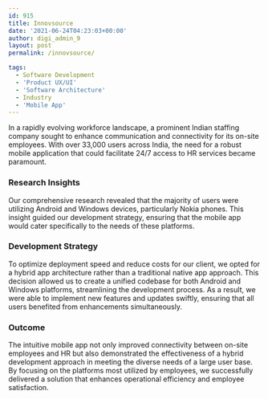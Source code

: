 ```yaml
---
id: 915
title: Innovsource
date: '2021-06-24T04:23:03+00:00'
author: digi_admin_9
layout: post
permalink: /innovsource/

tags:
  - Software Development
  - 'Product UX/UI'
  - 'Software Architecture'
  - Industry
  - 'Mobile App'
---
```


In a rapidly evolving workforce landscape, a prominent Indian staffing company sought to enhance communication and connectivity for its on-site employees. With over 33,000 users across India, the need for a robust mobile application that could facilitate 24/7 access to HR services became paramount.
<h3>Research Insights</h3>
Our comprehensive research revealed that the majority of users were utilizing Android and Windows devices, particularly Nokia phones. This insight guided our development strategy, ensuring that the mobile app would cater specifically to the needs of these platforms.
<h3>Development Strategy</h3>
To optimize deployment speed and reduce costs for our client, we opted for a hybrid app architecture rather than a traditional native app approach. This decision allowed us to create a unified codebase for both Android and Windows platforms, streamlining the development process. As a result, we were able to implement new features and updates swiftly, ensuring that all users benefited from enhancements simultaneously.
<h3>Outcome</h3>
The intuitive mobile app not only improved connectivity between on-site employees and HR but also demonstrated the effectiveness of a hybrid development approach in meeting the diverse needs of a large user base. By focusing on the platforms most utilized by employees, we successfully delivered a solution that enhances operational efficiency and employee satisfaction.